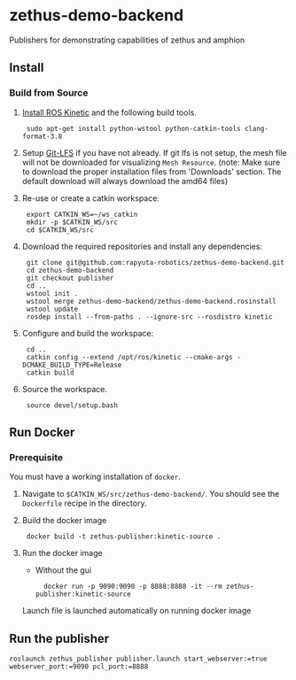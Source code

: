 # zethus-demo-backend
Publishers for demonstrating capabilities of zethus and amphion

## Install

### Build from Source

1. [Install ROS Kinetic](http://wiki.ros.org/kinetic/Installation/Ubuntu) and the following build tools.

        sudo apt-get install python-wstool python-catkin-tools clang-format-3.8

1. Setup [Git-LFS](https://git-lfs.github.com/) if you have not already.
If git lfs is not setup, the mesh file will not be downloaded for visualizing `Mesh Resource`.
(note: Make sure to download the proper installation files from 'Downloads' section. The default download will always download the amd64 files)

1. Re-use or create a catkin workspace:

        export CATKIN_WS=~/ws_catkin
        mkdir -p $CATKIN_WS/src
        cd $CATKIN_WS/src

1. Download the required repositories and install any dependencies:

        git clone git@github.com:rapyuta-robotics/zethus-demo-backend.git
        cd zethus-demo-backend
        git checkout publisher
        cd ..
        wstool init .
        wstool merge zethus-demo-backend/zethus-demo-backend.rosinstall
        wstool update
        rosdep install --from-paths . --ignore-src --rosdistro kinetic

1. Configure and build the workspace:

        cd ..
        catkin config --extend /opt/ros/kinetic --cmake-args -DCMAKE_BUILD_TYPE=Release
        catkin build

1. Source the workspace.

        source devel/setup.bash

## Run Docker

### Prerequisite

You must have a working installation of `docker`.

1. Navigate to `$CATKIN_WS/src/zethus-demo-backend/`. You should see the `Dockerfile` recipe in the directory.

1. Build the docker image

        docker build -t zethus-publisher:kinetic-source .

1. Run the docker image

    * Without the gui

            docker run -p 9090:9090 -p 8888:8888 -it --rm zethus-publisher:kinetic-source

    Launch file is launched automatically on running docker image

## Run the publisher
```
roslaunch zethus_publisher publisher.launch start_webserver:=true webserver_port:=9090 pcl_port:=8888
```